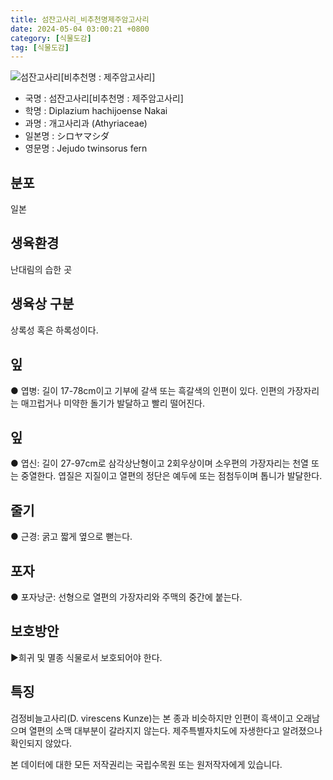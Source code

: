 ```yaml
---
title: 섬잔고사리_비추천명제주암고사리
date: 2024-05-04 03:00:21 +0800
category: [식물도감]
tag: [식물도감]
---
```




![섬잔고사리[비추천명 : 제주암고사리]](/fileUpload/plants/basic/Aspleniaceae/Diplazium/4148/4148_1_th2.JPG)
- 국명 : 섬잔고사리[비추천명 : 제주암고사리]
- 학명 : Diplazium hachijoense Nakai
- 과명 : 개고사리과 (Athyriaceae)
- 일본명 : シロヤマシダ
- 영문명 : Jejudo twinsorus fern


## 분포
일본
## 생육환경
난대림의 습한 곳
## 생육상 구분
상록성 혹은 하록성이다. 
## 잎
● 엽병: 길이 17-78cm이고 기부에 갈색 또는 흑갈색의 인편이 있다. 인편의 가장자리는 매끄럽거나 미약한 돌기가 발달하고 빨리 떨어진다. 
## 잎
● 엽신: 길이 27-97cm로 삼각상난형이고 2회우상이며 소우편의 가장자리는 천열 또는 중열한다. 엽질은 지질이고 열편의 정단은 예두에 또는 점첨두이며 톱니가 발달한다. 
## 줄기
● 근경: 굵고 짧게 옆으로 뻗는다. 
## 포자
● 포자낭군: 선형으로 열편의 가장자리와 주맥의 중간에 붙는다. 
## 보호방안
▶희귀 및 멸종 식물로서 보호되어야 한다.
## 특징
검정비늘고사리(D. virescens Kunze)는 본 종과 비슷하지만 인편이 흑색이고 오래남으며 열편의 소맥 대부분이 갈라지지 않는다. 제주특별자치도에 자생한다고 알려졌으나 확인되지 않았다. 






본 데이터에 대한 모든 저작권리는 국립수목원 또는 원저작자에게 있습니다.
